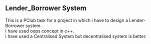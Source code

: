 ## Lender_Borrower System

  
  This is a PClub task for a project in which i have to design a Lender-Borrower system.   
  I have used oops concept in c++.  
  I have used a Centralised System but decentralised system is better.
